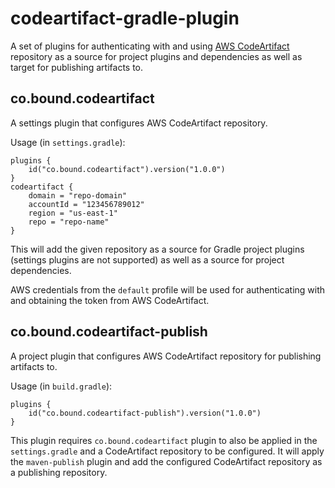 # codeartifact-gradle-plugin

A set of plugins for authenticating with and using [AWS CodeArtifact](https://aws.amazon.com/codeartifact/) repository as a source for project plugins 
and dependencies as well as target for publishing artifacts to.

## co.bound.codeartifact

A settings plugin that configures AWS CodeArtifact repository.

Usage (in `settings.gradle`):
```
plugins {
    id("co.bound.codeartifact").version("1.0.0")
}
codeartifact {
    domain = "repo-domain"
    accountId = "123456789012"
    region = "us-east-1"
    repo = "repo-name"
}
```

This will add the given repository as a source for Gradle project plugins (settings plugins are not supported) as
well as a source for project dependencies.

AWS credentials from the `default` profile will be used for authenticating with and obtaining the token from AWS CodeArtifact.

## co.bound.codeartifact-publish

A project plugin that configures AWS CodeArtifact repository for publishing artifacts to.

Usage (in `build.gradle`):
```
plugins {
    id("co.bound.codeartifact-publish").version("1.0.0")
}
```

This plugin requires `co.bound.codeartifact` plugin to also be applied in the `settings.gradle` and a CodeArtifact
repository to be configured. It will apply the `maven-publish` plugin and add the configured CodeArtifact repository
as a publishing repository.
